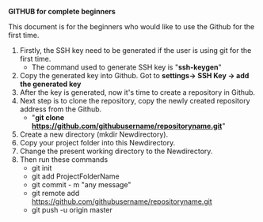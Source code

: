 **GITHUB for complete beginners**

This document is for the beginners who would like to use the Github for the first time.
1. Firstly, the SSH key need to be generated if the user is using git for the first time.
      - The command used to generate SSH key is "**ssh-keygen**"
2. Copy the generated key into Github. Got to **settings-> SSH Key -> add the generated key**
3. After the key is generated, now it's time to create a repository in Github.
4. Next step is to clone the repository, copy the newly created repository address from the Github.
      - "**git clone https://github.com/githubusername/repositoryname.git**"
5. Create a new directory (mkdir Newdirectory).
6. Copy your project folder into this Newdirectory.
7. Change the present working directory to the Newdirectory.
8. Then run these commands
      - git init
      - git add ProjectFolderName
      - git commit - m "any message"
      - git remote add https://github.com/githubusername/repositoryname.git
      - git push -u origin master
